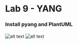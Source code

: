 # Lab 9 - YANG
#### 

### Install pyang and PlantUML
#### 
![alt text](hello-world.jpg)
![alt text](hello-world-output.jpg)
